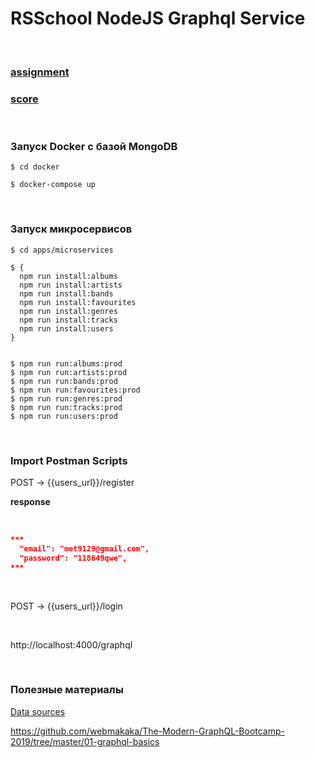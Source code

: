 # RSSchool NodeJS Graphql Service

<br/>

### [assignment](https://github.com/AlreadyBored/nodejs-assignments/blob/main/assignments/graphql-service/assignment.md)

### [score](https://github.com/AlreadyBored/nodejs-assignments/blob/main/assignments/graphql-service/score.md)



<br/>

### Запуск Docker с базой MongoDB


```
$ cd docker

$ docker-compose up
```

<br/>

### Запуск микросервисов


```
$ cd apps/microservices

$ {
  npm run install:albums
  npm run install:artists
  npm run install:bands
  npm run install:favourites
  npm run install:genres
  npm run install:tracks
  npm run install:users
}


$ npm run run:albums:prod
$ npm run run:artists:prod
$ npm run run:bands:prod
$ npm run run:favourites:prod
$ npm run run:genres:prod
$ npm run run:tracks:prod
$ npm run run:users:prod
```

<br/>

### Import Postman Scripts


POST -> {{users_url}}/register


**response**

<br/>

```json
***
  "email": "met9129@gmail.com",
  "password": "118649qwe",
***
```

<br/>

POST -> {{users_url}}/login



<br/>

http://localhost:4000/graphql


<br/>

### Полезные материалы

[Data sources](https://www.apollographql.com/docs/apollo-server/data/data-sources/)


https://github.com/webmakaka/The-Modern-GraphQL-Bootcamp-2019/tree/master/01-graphql-basics
